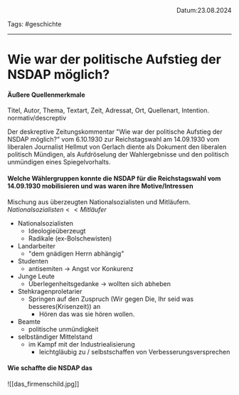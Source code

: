 <p align="right">Datum:23.08.2024</p>

Tags: #geschichte 

---

# Wie war der politische Aufstieg der NSDAP möglich?
#### Äußere Quellenmerkmale
Titel, Autor, Thema, Textart, Zeit, Adressat, Ort, Quellenart, Intention. normativ/descreptiv

Der deskreptive Zeitungskommentar "Wie war der politische Aufstieg der NSDAP möglich?" vom 6.10.1930 zur Reichstagswahl am 14.09.1930 vom liberalen Journalist Hellmut von Gerlach diente als Dokument den liberalen politisch Mündigen, als Aufdröselung der Wahlergebnisse und den politisch unmündigen eines Spiegelvorhalts.


#### Welche Wählergruppen konnte die NSDAP für die Reichstagswahl vom 14.09.1930 mobilisieren und was waren ihre Motive/Intressen

Mischung aus überzeugten Nationalsozialisten und Mitläufern.
$Nationalsozialisten << Mitläufer$

- Nationalsozialisten
	- Ideologieüberzeugt
	- Radikale (ex-Bolschewisten)
- Landarbeiter
	- "dem gnädigen Herrn abhängig"
- Studenten
	- antisemiten → Angst vor Konkurenz
- Junge Leute
	- Überlegenheitsgedanke → wollten sich abheben
- Stehkragenproletarier
	- Springen auf den Zuspruch (Wir gegen Die, Ihr seid was besseres(Krisenzeit)) an
		- Hören das was sie hören wollen.
- Beamte
	- politische unmündigkeit
- selbständiger Mittelstand
	- im Kampf mit der Industriealisierung 
		- leichtgläubig zu / selbstschaffen von Verbesserungsversprechen

#### Wie schaffte die NSDAP das
![[das_firmenschild.jpg]]
